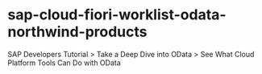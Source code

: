 # sap-cloud-fiori-worklist-odata-northwind-products
SAP Developers Tutorial > Take a Deep Dive into OData > See What Cloud Platform Tools Can Do with OData
